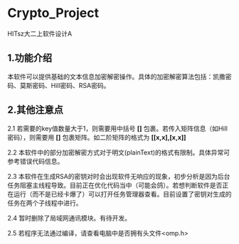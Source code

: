 # Crypto_Project
HITsz大二上软件设计A

## 1.功能介绍
本软件可以提供基础的文本信息加密解密操作。具体的加密解密算法包括：凯撒密码、莫斯密码、Hill密码、RSA密码。

## 2.其他注意点
2.1 若需要的key值数量大于1，则需要用中括号 **[]** 包裹。若传入矩阵信息（如Hill密码），则需要用 **[]** 包裹矩阵。如二阶矩阵的格式为 **[[x,x],[x,x]]**

2.2 本软件中的部分加密解密方式对于明文(plainText)的格式有限制。具体异常可参考错误代码信息。

2.3 本软件在生成RSA的密钥对时会出现软件无响应的现象，初步分析是因为后台任务阻塞主线程导致。目前正在优化代码当中（可能会鸽）。若想判断软件是否正在运行（而不是已经卡爆了）可以打开任务管理器查看。目前设置了密钥对生成的任务在两个子线程中进行。

2.4 暂时删除了局域网通讯模块。有待开发。

2.5 若程序无法通过编译，请查看电脑中是否拥有头文件<omp.h>

